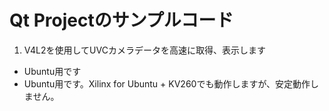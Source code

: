 # Qt Projectのサンプルコード

1. V4L2を使用してUVCカメラデータを高速に取得、表示します
* Ubuntu用です
* Ubuntu用です。Xilinx for Ubuntu + KV260でも動作しますが、安定動作しません。

